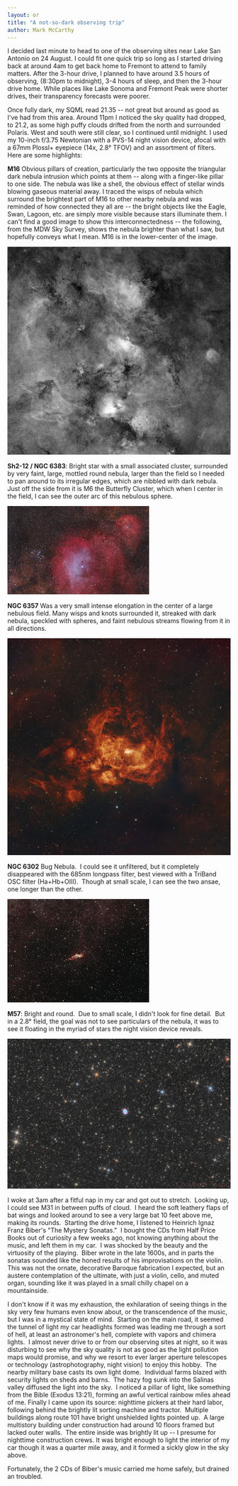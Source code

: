 ```yaml
---
layout: or
title: "A not-so-dark observing trip"
author: Mark McCarthy
---
```


I decided last minute to head to one of the observing sites near Lake
San Antonio on 24 August. I could fit one quick trip so long as I
started driving back at around 4am to get back home to Fremont to attend
to family matters. After the 3-hour drive, I planned to have around 3.5
hours of observing, (8:30pm to midnight), 3-4 hours of sleep, and then
the 3-hour drive home. While places like Lake Sonoma and Fremont Peak
were shorter drives, their transparency forecasts were poorer.

Once fully dark, my SQML read 21.35 -- not great but around as good as
I've had from this area. Around 11pm I noticed the sky quality had
dropped, to 21.2, as some high puffy clouds drifted from the north and
surrounded Polaris. West and south were still clear, so I continued
until midnight. I used my 10-inch f/3.75 Newtonian with a PVS-14 night
vision device, afocal with a 67mm Plossl+ eyepiece (14x, 2.8° TFOV) and
an assortment of filters. Here are some highlights:

**<x-dso>M16</x-dso>** Obvious pillars of creation, particularly the two opposite the
triangular dark nebula intrusion which points at them -- along with a
finger-like pillar to one side. The nebula was like a shell, the obvious
effect of stellar winds blowing gaseous material away. I traced the
wisps of nebula which surround the brightest part of M16 to other nearby
nebula and was reminded of how connected they all are -- the bright
objects like the Eagle, Swan, Lagoon, etc. are simply more visible
because stars illuminate them. I can't find a good image to show this
interconnectedness -- the following, from the MDW Sky Survey, shows the
nebula brighter than what I saw, but hopefully conveys what I mean. M16
is in the lower-center of the image.

<img src="assets/373aaaa5e865898585d7ec06d17a5629f2244c3d.jpg" />

**<x-dso>Sh2-12</x-dso> / NGC 6383**: Bright star with a small associated cluster,
surrounded by very faint, large, mottled round nebula, larger than the
field so I needed to pan around to its irregular edges, which are
nibbled with dark nebula. Just off the side from it is M6 the Butterfly
Cluster, which when I center in the field, I can see the outer arc of
this nebulous sphere.

<img src="assets/ed40a7e9b791803dc0171f8379f40a854753e52a.jpg"
/>

**<x-dso>NGC 6357</x-dso>** Was a very small intense elongation in the center of a
large nebulous field. Many wisps and knots surrounded it, streaked with
dark nebula, speckled with spheres, and faint nebulous streams flowing
from it in all directions.

<img src="assets/51222c2af8876a81bcfbbad3f1b07095786d90e6.jpg"
/>

**<x-dso>NGC 6302</x-dso>** Bug Nebula.  I could see it unfiltered, but it completely
disappeared with the 685nm longpass filter, best viewed with a TriBand
OSC filter (Ha+Hb+OIII).  Though at small scale, I can see the two
ansae, one longer than the other.

<img src="assets/9245310824dbd189a2a2f35d70dcca6284a485a7.jpg" />

**<x-dso>M57</x-dso>**: Bright and round.  Due to small scale, I didn't look for fine
detail.  But in a 2.8° field, the goal was not to see particulars of the
nebula, it was to see it floating in the myriad of stars the night
vision device reveals.

<img src="assets/afbe42d7a33dac083daf49a4b5deccd8d7664049.jpg" />


I woke at 3am after a fitful nap in my car and got out to stretch. 
Looking up, I could see M31 in between puffs of cloud.  I heard the soft
leathery flaps of bat wings and looked around to see a very large bat 10
feet above me, making its rounds.  Starting the drive home, I listened
to Heinrich Ignaz Franz Biber's "The Mystery Sonatas."  I bought the CDs
from Half Price Books out of curiosity a few weeks ago, not knowing
anything about the music, and left them in my car.  I was shocked by the
beauty and the virtuosity of the playing.  Biber wrote in the late
1600s, and in parts the sonatas sounded like the honed results of his
improvisations on the violin. This was not the ornate, decorative
Baroque fabrication I expected, but an austere contemplation of the
ultimate, with just a violin, cello, and muted organ, sounding like it
was played in a small chilly chapel on a mountainside.

I don't know if it was my exhaustion, the exhilaration of seeing things
in the sky very few humans even know about, or the transcendence of the
music, but I was in a mystical state of mind.  Starting on the main
road, it seemed the tunnel of light my car headlights formed was leading
me through a sort of hell, at least an astronomer's hell, complete with
vapors and chimera lights.  I almost never drive to or from our
observing sites at night, so it was disturbing to see why the sky
quality is not as good as the light pollution maps would promise, and
why we resort to ever larger aperture telescopes or technology
(astrophotography, night vision) to enjoy this hobby.  The nearby
military base casts its own light dome.  Individual farms blazed with
security lights on sheds and barns.  The hazy fog sunk into the Salinas
valley diffused the light into the sky.  I noticed a pillar of light,
like something from the Bible (Exodus 13:21), forming an awful vertical
rainbow miles ahead of me. Finally I came upon its source: nighttime
pickers at their hard labor, following behind the brightly lit sorting
machine and tractor.  Multiple buildings along route 101 have bright
unshielded lights pointed up.  A large multistory building under
construction had around 10 floors framed but lacked outer walls.  The
entire inside was brightly lit up -- I presume for nighttime
construction crews. It was bright enough to light the interior of my car
though it was a quarter mile away, and it formed a sickly glow in the
sky above.

Fortunately, the 2 CDs of Biber's music carried me home safely, but
drained an troubled.
